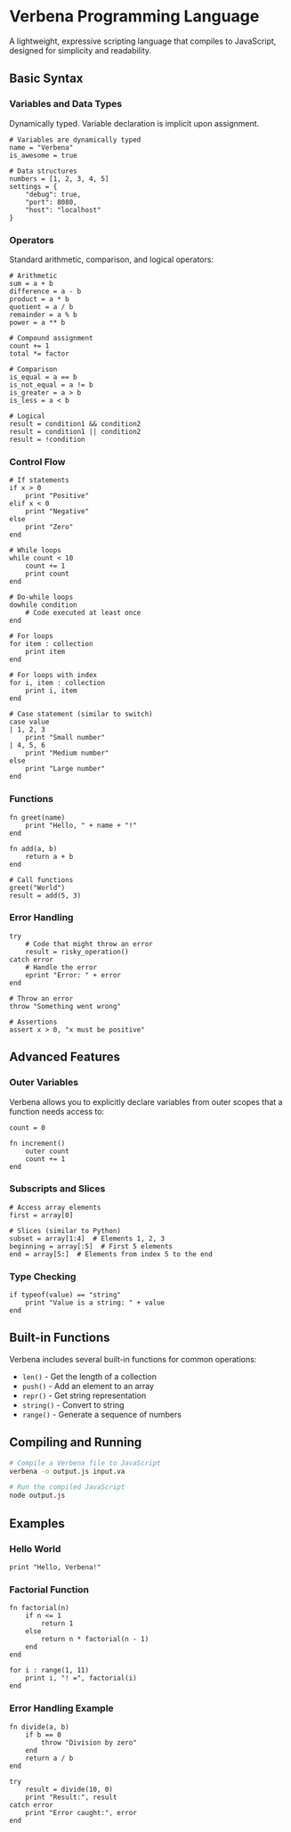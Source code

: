 # Verbena Programming Language

A lightweight, expressive scripting language that compiles to JavaScript, designed for simplicity and readability.

## Basic Syntax

### Variables and Data Types

Dynamically typed. Variable declaration is implicit upon assignment.

```
# Variables are dynamically typed
name = "Verbena"
is_awesome = true

# Data structures
numbers = [1, 2, 3, 4, 5]
settings = {
    "debug": true,
    "port": 8080,
    "host": "localhost"
}
```

### Operators

Standard arithmetic, comparison, and logical operators:

```
# Arithmetic
sum = a + b
difference = a - b
product = a * b
quotient = a / b
remainder = a % b
power = a ** b

# Compound assignment
count += 1
total *= factor

# Comparison
is_equal = a == b
is_not_equal = a != b
is_greater = a > b
is_less = a < b

# Logical
result = condition1 && condition2
result = condition1 || condition2
result = !condition
```

### Control Flow

```
# If statements
if x > 0
    print "Positive"
elif x < 0
    print "Negative"
else
    print "Zero"
end

# While loops
while count < 10
    count += 1
    print count
end

# Do-while loops
dowhile condition
    # Code executed at least once
end

# For loops
for item : collection
    print item
end

# For loops with index
for i, item : collection
    print i, item
end

# Case statement (similar to switch)
case value
| 1, 2, 3
    print "Small number"
| 4, 5, 6
    print "Medium number"
else
    print "Large number"
end
```

### Functions

```
fn greet(name)
    print "Hello, " + name + "!"
end

fn add(a, b)
    return a + b
end

# Call functions
greet("World")
result = add(5, 3)
```

### Error Handling

```
try
    # Code that might throw an error
    result = risky_operation()
catch error
    # Handle the error
    eprint "Error: " + error
end

# Throw an error
throw "Something went wrong"

# Assertions
assert x > 0, "x must be positive"
```

## Advanced Features

### Outer Variables

Verbena allows you to explicitly declare variables from outer scopes that a function needs access to:

```
count = 0

fn increment()
    outer count
    count += 1
end
```

### Subscripts and Slices

```
# Access array elements
first = array[0]

# Slices (similar to Python)
subset = array[1:4]  # Elements 1, 2, 3
beginning = array[:5]  # First 5 elements
end = array[5:]  # Elements from index 5 to the end
```

### Type Checking

```
if typeof(value) == "string"
    print "Value is a string: " + value
end
```

## Built-in Functions

Verbena includes several built-in functions for common operations:

- `len()` - Get the length of a collection
- `push()` - Add an element to an array
- `repr()` - Get string representation
- `string()` - Convert to string
- `range()` - Generate a sequence of numbers

## Compiling and Running

```bash
# Compile a Verbena file to JavaScript
verbena -o output.js input.va

# Run the compiled JavaScript
node output.js
```

## Examples

### Hello World

```
print "Hello, Verbena!"
```

### Factorial Function

```
fn factorial(n)
    if n <= 1
        return 1
    else
        return n * factorial(n - 1)
    end
end

for i : range(1, 11)
    print i, "! =", factorial(i)
end
```

### Error Handling Example

```
fn divide(a, b)
    if b == 0
        throw "Division by zero"
    end
    return a / b
end

try
    result = divide(10, 0)
    print "Result:", result
catch error
    print "Error caught:", error
end
```
